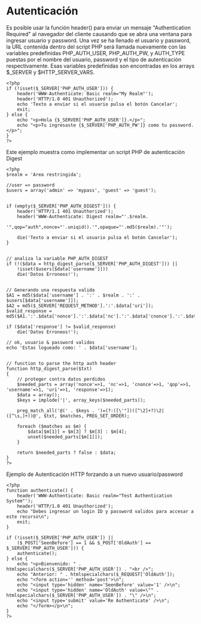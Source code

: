# Autenticación

Es posible usar la función header() para enviar un mensaje
"Authentication Required" al navegador del cliente causando que se abra
una ventana para ingresar usuario y password. Una vez se ha llenado el
usuario y password, la URL contenida dentro del script PHP será llamada
nuevamente con las variables predefinidas PHP\_AUTH\_USER,
PHP\_AUTH\_PW, y AUTH\_TYPE puestas por el nombre del usuario, password
y el tipo de autenticación respectivamente. Esas variables predefinidas
son encontradas en los arrays $_SERVER y $HTTP\_SERVER\_VARS.

    <?php
    if (!isset($_SERVER['PHP_AUTH_USER'])) {
        header('WWW-Authenticate: Basic realm="My Realm"');
        header('HTTP/1.0 401 Unauthorized');
        echo 'Texto a enviar si el usuario pulsa el botón Cancelar';
        exit;
    } else {
        echo "<p>Hola {$_SERVER['PHP_AUTH_USER']}.</p>";
        echo "<p>Tu ingresaste {$_SERVER['PHP_AUTH_PW']} como tu password.</p>";
    }
    ?>

Este ejemplo muestra como implementar un script PHP de autenticación
Digest

    <?php
    $realm = 'Area restringida';

    //user => password
    $users = array('admin' => 'mypass', 'guest' => 'guest');


    if (empty($_SERVER['PHP_AUTH_DIGEST'])) {
        header('HTTP/1.1 401 Unauthorized');
        header('WWW-Authenticate: Digest realm="'.$realm.
               '",qop="auth",nonce="'.uniqid().'",opaque="'.md5($realm).'"');

        die('Texto a enviar si el usuario pulsa el botón Cancelar');
    }


    // analiza la variable PHP_AUTH_DIGEST
    if (!($data = http_digest_parse($_SERVER['PHP_AUTH_DIGEST'])) ||
        !isset($users[$data['username']]))
        die('Datos Erroneos!');


    // Generando una respuesta valida
    $A1 = md5($data['username'] . ':' . $realm . ':' . $users[$data['username']]);
    $A2 = md5($_SERVER['REQUEST_METHOD'].':'.$data['uri']);
    $valid_response = md5($A1.':'.$data['nonce'].':'.$data['nc'].':'.$data['cnonce'].':'.$data['qop'].':'.$A2);

    if ($data['response'] != $valid_response)
        die('Datos Erroneos!');

    // ok, usuario & password validos
    echo 'Estas logueado como: ' . $data['username'];


    // function to parse the http auth header
    function http_digest_parse($txt)
    {
        // proteger contra datos perdidos
        $needed_parts = array('nonce'=>1, 'nc'=>1, 'cnonce'=>1, 'qop'=>1, 'username'=>1, 'uri'=>1, 'response'=>1);
        $data = array();
        $keys = implode('|', array_keys($needed_parts));

        preg_match_all('@(' . $keys . ')=(?:([\'"])([^\2]+?)\2|([^\s,]+))@', $txt, $matches, PREG_SET_ORDER);

        foreach ($matches as $m) {
            $data[$m[1]] = $m[3] ? $m[3] : $m[4];
            unset($needed_parts[$m[1]]);
        }

        return $needed_parts ? false : $data;
    }
    ?>

Ejemplo de Autenticación HTTP forzando a un nuevo usuario/password

    <?php
    function authenticate() {
        header('WWW-Authenticate: Basic realm="Test Authentication System"');
        header('HTTP/1.0 401 Unauthorized');
        echo "Debes ingresar un login ID y password validos para accesar a este recurso\n";
        exit;
    }
     
    if (!isset($_SERVER['PHP_AUTH_USER']) ||
        ($_POST['SeenBefore'] == 1 && $_POST['OldAuth'] == $_SERVER['PHP_AUTH_USER'])) {
        authenticate();
    } else {
        echo "<p>Bienvenido: " . htmlspecialchars($_SERVER['PHP_AUTH_USER']) . "<br />";
        echo "Anterior: " . htmlspecialchars($_REQUEST['OldAuth']);
        echo "<form action='' method='post'>\n";
        echo "<input type='hidden' name='SeenBefore' value='1' />\n";
        echo "<input type='hidden' name='OldAuth' value=\"" . htmlspecialchars($_SERVER['PHP_AUTH_USER']) . "\" />\n";
        echo "<input type='submit' value='Re Authenticate' />\n";
        echo "</form></p>\n";
    }
    ?>
